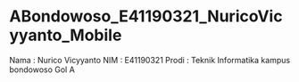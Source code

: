 # ABondowoso_E41190321_NuricoVicyyanto_Mobile

Nama : Nurico Vicyyanto
NIM : E41190321
Prodi : Teknik Informatika kampus bondowoso Gol A
